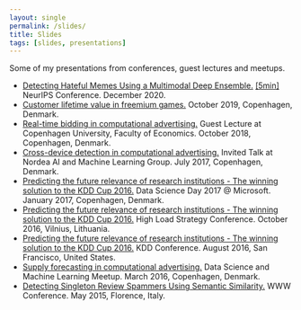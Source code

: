 ```yaml
---
layout: single
permalink: /slides/
title: Slides
tags: [slides, presentations] 
---
```


Some of my presentations from conferences, guest lectures and meetups.

* [Detecting Hateful Memes Using a Multimodal Deep Ensemble.](https://drive.google.com/file/d/1pbaK8O18_0zx6pBL1_lzAR9U-63shNA6/view?usp=sharing) [[5min]](https://drive.google.com/file/d/1ByvJQRUzqbUNxRxHL43hOehbuOW2gRbi/view?usp=sharing) NeurIPS Conference. December 2020.
* [Customer lifetime value in freemium games.](https://drive.google.com/file/d/1jVSGTJT3FeByXJqGvL59yQT26TPMh3P5/view?usp=sharing) October 2019, Copenhagen, Denmark.
* [Real-time bidding in computational advertising.](https://drive.google.com/file/d/1tkH7AfJndZAyRIcsseRoPc86JhNwFsBQ/view?usp=sharing) Guest Lecture at Copenhagen University, Faculty of Economics. October 2018, Copenhagen, Denmark.
* [Cross-device detection in computational advertising.](https://drive.google.com/file/d/1_IEQr74Dl60-3EF_EUmHu0LyYmqY9PeX/view?usp=sharing) Invited Talk at Nordea AI and Machine Learning Group. July 2017, Copenhagen, Denmark.
* [Predicting the future relevance of research institutions - The winning solution to the KDD Cup 2016.](https://drive.google.com/file/d/1Or10GQnQrYdkqyhkS2xbPljsL8_NW8tK/view?usp=sharing) Data Science Day 2017 @ Microsoft. January 2017, Copenhagen, Denmark.
* [Predicting the future relevance of research institutions - The winning solution to the KDD Cup 2016.](https://drive.google.com/file/d/1W_OwP7vM9rjHNpKbwh_XcssoTvVEjdMO/view?usp=sharing) High Load Strategy Conference. October 2016, Vilnius, Lithuania.
* [Predicting the future relevance of research institutions - The winning solution to the KDD Cup 2016.](https://drive.google.com/file/d/1ml9NcClFUPBOGXeSUFwD_6o8AteMYgij/view?usp=sharing) KDD Conference. August 2016, San Francisco, United States.
* [Supply forecasting in computational advertising.](https://drive.google.com/file/d/1Bk0U76Yd73LGSCz6DgD1447Ib1xWCiWv/view?usp=sharing) Data Science and Machine Learning Meetup. March 2016, Copenhagen, Denmark.
* [Detecting Singleton Review Spammers Using Semantic Similarity.](https://drive.google.com/file/d/1YiNJGyrf5tmgDS_7hVKtJ82SpsJNhjW4/view?usp=sharing) WWW Conference. May 2015, Florence, Italy.
